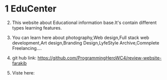 # 1 EduCenter

2. This website about Educational information base.It's contain different types learning features.
3. You can learn here about photography,Web design,Full stack web development,Art design,Branding Design,LyfeStyle Archive,Comnplete Freelancing....  


4. git hub link: https://github.com/ProgrammingHeroWC4/review-website-farakib

5. Viste here: 
